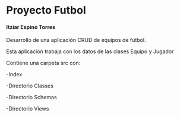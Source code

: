 # Proyecto Futbol

#### Itzíar Espino Torres

Desarrollo de una aplicación CRUD de equipos de fútbol.

Esta aplicación trabaja con los datos de las clases Equipo y Jugador

Contiene una carpeta src con:
 
-Index

-Directorio Classes

-Directorio Schemas

-Directorio Views
